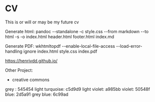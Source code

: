 # CV
This is or will or may be my future cv

Generate html:
pandoc --standalone -c style.css --from markdown --to html -s -o index.html header.html footer.html index.md

Generate PDF:
wkhtmltopdf --enable-local-file-access --load-error-handling ignore index.html style.css index.pdf

https://henrivdd.github.io/

Other Project:
- creative commons

grey : 545454
light turquoise: c5d9d9
light violet: a985bb
violet: 50548f
blue: 2d5a91
grey blue: 6c99ad